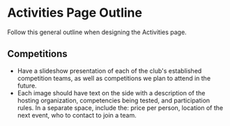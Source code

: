 # Activities Page Outline
Follow this general outline when designing the Activities page. 

## Competitions

* Have a slideshow presentation of each of the club's established competition teams, as well as competitions we plan to attend in the future.
* Each image should have text on the side with a description of the hosting organization, competencies being tested, and participation rules. In a separate space, include the: price per person, location of the next event, who to contact to join a team. 